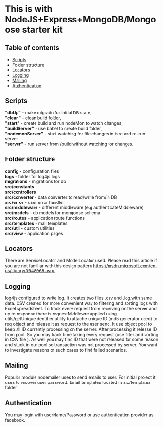 
<h1>This is  with NodeJS+Express+MongoDB/Mongoose starter kit </h1.
It uses babel to create build so you are free to use import, spread, classes and ES2017 fetures
 in your project.
 
 ---
  ## Table of contents
  * [Scripts](#scripts)
  * [Folder structure](#folder-structure)
  * [Locators](#locators)
  * [Logging](#logging)
  * [Mailing](#mailing)
  * [Authentication](#authentication)
  

## Scripts

 <b>"dbUp"</b> - make migratin for initial DB state,<br/>
 <b>"clean"</b> - clean build folder,<br/>
 <b>"start"</b> - create build and run nodeMon to watch changes,<br/>
 <b>"buildServer"</b> - use babel to create build folder,<br/>
 <b>"nodemonServer"</b> - start watching for file changes in /src and re-run server,<br/> 
 <b>"server"</b> - run server from /build without watching for changes.<br/>


## Folder structure

  <b>config</b> - configuration files<br/>
  <b>logs</b> - folder for log4js logs<br/>
  <b>migrations</b> - migrations for db<br/>
  <b>src/constants</b><br/>
  <b>src/controllers</b><br/>
  <b>src/converter</b> - data converter to read/write from/in DB<br/>
  <b>src/error</b> - user error handler<br/>
  <b>src/middleware</b> - different middleware (e.g authenticateMiddleware)<br/> 
  <b>src/models</b> - db models for mongoose schema<br/>
  <b>src/routes</b> - application route functions<br/>
  <b>src/templates</b> - mail templates<br/>
  <b>src/util</b> - custom utilities<br/>
  <b>src/view</b> - application pages<br/>
  
  
## Locators

   There are ServiceLocator and ModelLocator used. Please read this article if you are not 
   familiar with this design pattern https://msdn.microsoft.com/en-us/library/ff648968.aspx 
      
  
## Logging
  
  log4js configured to write log. It creates two files .csv and .log.with same data. CSV created 
  for more convenient way to filtering and sorting logs with Excel spreadsheet. 
  To track every request from receiving on the server and up to response there is requestMiddlewre
   applied using utils/getUniqueIdentifier utility to attache unique ID (md5 generator used) to 
   req object and release it as request to the user send. It use object pool to keep all ID 
   currently processing on the server. After processing it release ID from pool. So you may 
  track time taking every request (use filter and sorting in CSV file ). As well you may find ID that 
  were not released for some reason and stuck in our pool so transaction was not processed by 
  server. You want to investigate reasons of such cases to find failed scenarios.  
  
  
## Mailing
   
   Popular module nodemailer uses to send emails to user. For initial project it uses to recover 
   user password. Email templates located in src/templates folder
   
   
## Authentication
  
  You may login with userName/Password or use  authentication provider as facebook.
  